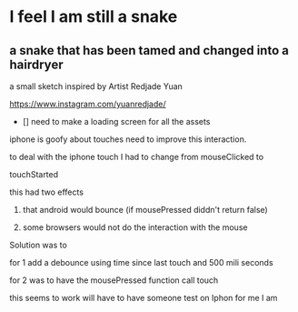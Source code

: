 # I feel I am still a snake 

## a snake that has been tamed and changed into a hairdryer 

a small sketch inspired by Artist Redjade Yuan

https://www.instagram.com/yuanredjade/


- [] need to make a loading screen for all the assets 

iphone is goofy about touches need to improve this interaction.

to deal with the iphone touch I had to change from mouseClicked to 

touchStarted

this had two  effects

1. that android would bounce (if mousePressed diddn't return false)

2. some browsers would not do the interaction with the mouse

Solution was to 

for 1 add a debounce using time since last touch and 500 mili seconds

for 2 was to have the mousePressed function call touch

this seems to work will have to have someone test on Iphon for me I am 
